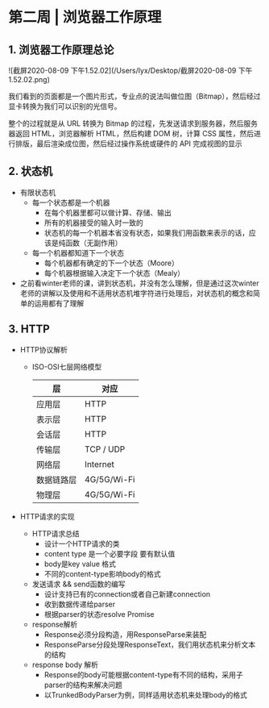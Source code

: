 # 第二周 | 浏览器工作原理

## 1. 浏览器工作原理总论

![截屏2020-08-09 下午1.52.02](/Users/lyx/Desktop/截屏2020-08-09 下午1.52.02.png)

我们看到的页面都是一个图片形式，专业点的说法叫做位图（Bitmap），然后经过显卡转换为我们可以识别的光信号。

整个的过程就是从 URL 转换为 Bitmap 的过程，先发送请求到服务器，然后服务器返回 HTML，浏览器解析 HTML，然后构建 DOM 树，计算 CSS 属性，然后进行排版，最后渲染成位图，然后经过操作系统或硬件的 API 完成视图的显示

## 2. 状态机

- 有限状态机
  - 每一个状态都是一个机器
    - 在每个机器里都可以做计算、存储、输出
    - 所有的机器接受的输入时一致的
    - 状态机的每一个机器本省没有状态，如果我们用函数来表示的话，应该是纯函数（无副作用）
  - 每一个机器都知道下一个状态
    - 每个机器都有确定的下一个状态（Moore）
    - 每个机器根据输入决定下一个状态（Mealy）
- 之前看winter老师的课，讲到状态机，并没有怎么理解，但是通过这次winter老师的讲解以及使用和不适用状态机堆字符进行处理后，对状态机的概念和简单的运用都有了理解

## 3. HTTP

- HTTP协议解析

  - ISO-OSI七层网络模型

    | 层         | 对应        |
    | ---------- | ----------- |
    | 应用层     | HTTP        |
    | 表示层     | HTTP        |
    | 会话层     | HTTP        |
    | 传输层     | TCP / UDP   |
    | 网络层     | Internet    |
    | 数据链路层 | 4G/5G/Wi-Fi |
    | 物理层     | 4G/5G/Wi-Fi |

    

- HTTP请求的实现

  - HTTP请求总结
    - 设计一个HTTP请求的类
    - content type 是一个必要字段 要有默认值
    - body是key value 格式
    - 不同的content-type影响body的格式
  - 发送请求 && send函数的编写
    - 设计支持已有的connection或者自己新建connection
    - 收到数据传递给parser
    - 根据parser的状态resolve Promise
  - response解析
    - Response必须分段构造，用ResponseParse来装配
    - ResponseParse分段处理ResponseText，我们用状态机来分析文本的结构
  - response body 解析
    - Response的body可能根据content-type有不同的结构，采用子parser的结构来解决问题
    - 以TrunkedBodyParser为例，同样适用状态机来处理body的格式

  





